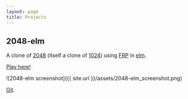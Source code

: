 ```yaml
---
layout: page
title: Projects
---
```

## 2048-elm

A clone of [2048](https://github.com/gabrielecirulli/2048) (itself a clone of [1024](https://play.google.com/store/apps/details?id=com.veewo.a1024)) using [FRP](http://en.wikipedia.org/wiki/Functional_reactive_programming) in [elm](http://elm-lang.org/).

[Play here!](http://scrambledeggsontoast.github.io/2048-elm/build/)

![2048-elm screenshot]({{ site.url }}/assets/2048-elm_screenshot.png)

[Git](https://github.com/ScrambledEggsOnToast/2048-elm).
